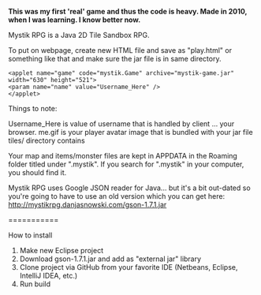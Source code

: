 **This was my first 'real' game and thus the code is heavy. Made in 2010, when I was learning. I know better now.**

Mystik RPG is a Java 2D Tile Sandbox RPG.

To put on webpage, create new HTML file and save as "play.html" or something like that and make sure the jar file is in same directory.

    <applet name="game" code="mystik.Game" archive="mystik-game.jar" width="630" height="521">
    <param name="name" value="Username_Here" />
    </applet>

Things to note:

Username_Here is value of username that is handled by client ... your browser.
me.gif is your player avatar image that is bundled with your jar file
tiles/ directory contains

Your map and items/monster files are kept in APPDATA in the Roaming folder titled under ".mystik". If you search for ".mystik" in your computer, you should find it.

Mystik RPG uses Google JSON reader for Java... but it's a bit out-dated so you're going to have to use an old version which you can get here: http://mystikrpg.danjasnowski.com/gson-1.7.1.jar

===========

How to install

1. Make new Eclipse project
2. Download gson-1.7.1.jar and add as "external jar" library
3. Clone project via GitHub from your favorite IDE (Netbeans, Eclipse, IntelliJ IDEA, etc.)
4. Run build
